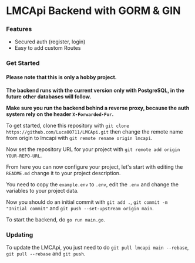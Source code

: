 # LMCApi Backend with GORM & GIN

### Features

- Secured auth (register, login)
- Easy to add custom Routes

### Get Started
#### Please note that this is only a hobby project.
**The backend runs with the current version only with PostgreSQL,
in the future other databases will follow.**

**Make sure you run the backend behind a reverse proxy,
because the auth system rely on the header `X-Forwarded-For`.**

To get started,
clone this repository with `git clone https://github.com/Luca00711/LMCApi.git`
then change the remote name from origin to lmcapi with
`git remote rename origin lmcapi`.

Now set the repository URL for your project with
`git remote add origin YOUR-REPO-URL`.

From here you can now configure your project, let's start with
editing the `README.md` change it to your project description.

You need to copy the `example.env` to `.env`, edit the `.env`
and change the variables to your project data.

Now you should do an initial commit with `git add .`, `git commit -m "Initial commit"`
and `git push --set-upstream origin main`.

To start the backend, do `go run main.go`.

### Updating
To update the LMCApi, you just need to do `git pull lmcapi main --rebase`,  `git pull --rebase` and `git push`.